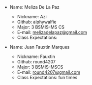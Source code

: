 * Name: Meliza De La Paz
  * Nickname: Azi
  * Github: alphywalfie
  * Major: 3 BSMIS-MS CS
  * E-mail: melizadelapaz@gmail.com
  * Class Expectations:

* Name: Juan Fauxtin Marques 
  * Nickname: Fauxtin
  * Github: round4207
  * Major: 3 BSMIS-MSCS
  * E-mail: round4207@gmail.com
  * Class Expectations: fun times